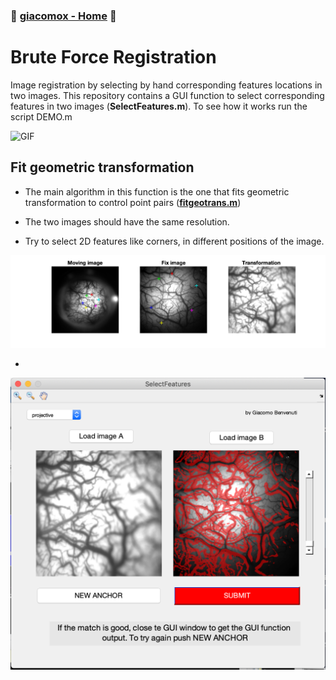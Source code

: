 ### :octopus: [giacomox - Home](https://giacomox.github.io/#/RetinoProj/README) :octopus:

# Brute Force Registration
Image registration by selecting by hand corresponding features locations in two images. This repository contains
a GUI function to select corresponding features in two images (**SelectFeatures.m**).
To see how it works run the script DEMO.m

![GIF](./figures/SelGIF.gif)

## Fit geometric transformation
* The main algorithm in this function is the one that fits geometric transformation to control point pairs
([**fitgeotrans.m**](https://www.mathworks.com/help/images/ref/fitgeotrans.html))

* The two images should have the same resolution.

* Try to select 2D features like corners, in different positions of the image.


![selection](./figures/selection.png)

*
![selection](./figures/test.png)
